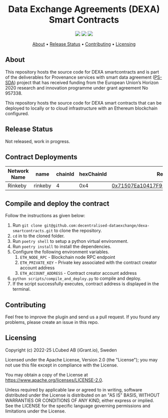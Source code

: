 <h1 align="center">
    Data Exchange Agreements (DEXA) Smart Contracts
</h1>

<p align="center">
    <a href="/../../commits/" title="Last Commit"><img src="https://img.shields.io/github/last-commit/decentralised-dataexchange/dexa-smartcontracts?style=flat"></a>
    <a href="/../../issues" title="Open Issues"><img src="https://img.shields.io/github/issues/decentralised-dataexchange/dexa-smartcontracts?style=flat"></a>
    <a href="./LICENSE" title="License"><img src="https://img.shields.io/badge/License-Apache%202.0-green.svg?style=flat"></a>
</p>

<p align="center">
  <a href="#about">About</a> •
  <a href="#release-status">Release Status</a> •
  <a href="#contributing">Contributing</a> •
  <a href="#licensing">Licensing</a>
</p>

## About

This repository hosts the source code for DEXA smartcontracts and is part of the deliverables for Provenance services with smart data agreement ([PS-SDA](https://ontochain.ngi.eu/content/ps-sda)) project that has received funding from the European Union’s Horizon 2020 research and innovation programme under grant agreement No 957338. 

This repository hosts the source code for DEXA smart contracts that can be deployed to locally or to cloud infrastructure with an Ethereum blockchain configured.
## Release Status

Not released, work in progress.

## Contract Deployments


| Network Name | name    | chainId | hexChainId | Registry Address                                                                                                              |
| ------------ | ------- | ------- | ---------- | ----------------------------------------------------------------------------------------------------------------------------- |
| Rinkeby      | rinkeby | 4       | 0x4        | [0x71507Ea10417F95F36ABAdFA13C141D597afcb84](https://rinkeby.etherscan.io/address/0x71507Ea10417F95F36ABAdFA13C141D597afcb84) |

## Compile and deploy the contract

Follow the instructions as given below:

1. Run `git clone git@github.com:decentralised-dataexchange/dexa-smartcontracts.git` to clone the repository.
2. `cd` in to the cloned folder.
3. Run `poetry shell` to setup a python virtual environment.
4. Run `poetry install` to install the dependencies.
5. Configure the following environment variables.
   1. `ETH_NODE_RPC` - Blockchain node RPC endpoint
   2. `ETH_PRIVATE_KEY` - Private key associated with the contract creator account address
   3. `ETH_ACCOUNT_ADDRESS` - Contract creator account address
6. `python scripts/compile_and_deploy.py` to compile and deploy.
7. If the script successfully executes, contract address is displayed in the terminal.


## Contributing

Feel free to improve the plugin and send us a pull request. If you found any problems, please create an issue in this repo.

## Licensing
Copyright (c) 2022-25 LCubed AB (iGrant.io), Sweden

Licensed under the Apache License, Version 2.0 (the "License"); you may not use this file except in compliance with the License.

You may obtain a copy of the License at https://www.apache.org/licenses/LICENSE-2.0.

Unless required by applicable law or agreed to in writing, software distributed under the License is distributed on an "AS IS" BASIS, WITHOUT WARRANTIES OR CONDITIONS OF ANY KIND, either express or implied. See the LICENSE for the specific language governing permissions and limitations under the License.
